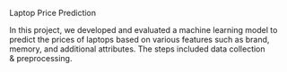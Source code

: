 Laptop Price Prediction

In this project, we developed and evaluated a machine learning model to predict the prices of laptops based on various features such as brand, memory, and additional attributes. 
The steps included data collection & preprocessing.
